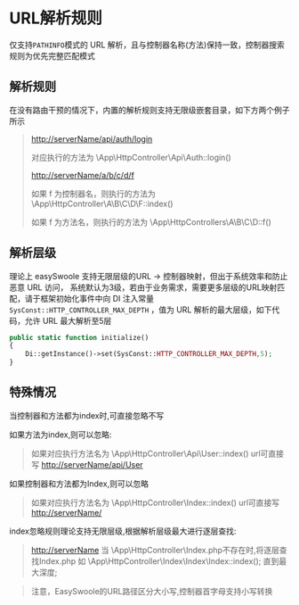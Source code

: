 # URL解析规则

仅支持`PATHINFO`模式的 URL 解析，且与控制器名称(方法)保持一致，控制器搜索规则为优先完整匹配模式

## 解析规则

在没有路由干预的情况下，内置的解析规则支持无限级嵌套目录，如下方两个例子所示

> <http://serverName/api/auth/login>
>
> 对应执行的方法为 \App\HttpController\Api\Auth::login()
>
> <http://serverName/a/b/c/d/f>
>
> 如果 f 为控制器名，则执行的方法为 \App\HttpController\A\B\C\D\F::index()
>
> 如果 f 为方法名，则执行的方法为 \App\HttpControllers\A\B\C\D::f()



## 解析层级

理论上 easySwoole 支持无限层级的URL -> 控制器映射，但出于系统效率和防止恶意 URL 访问， 系统默认为3级，若由于业务需求，需要更多层级的URL映射匹配，请于框架初始化事件中向 DI 注入常量`SysConst::HTTP_CONTROLLER_MAX_DEPTH` ，值为 URL 解析的最大层级，如下代码，允许 URL 最大解析至5层

```php
public static function initialize()
{
	Di::getInstance()->set(SysConst::HTTP_CONTROLLER_MAX_DEPTH,5);
}
```

## 特殊情况
当控制器和方法都为index时,可直接忽略不写

如果方法为index,则可以忽略:  
> 如果对应执行方法名为 \App\HttpController\Api\User::index()
> url可直接写 <http://serverName/api/User>  

如果控制器和方法都为Index,则可以忽略
> 如果对应执行方法名为 \App\HttpController\Index::index()
> url可直接写 <http://serverName/>   

index忽略规则理论支持无限层级,根据解析层级最大进行逐层查找:
> <http://serverName>
> 当 \App\HttpController\Index.php不存在时,将逐层查找Index.php
> 如 \App\HttpController\Index\Index\Index::index();
> 直到最大深度;


> 注意，EasySwoole的URL路径区分大小写,控制器首字母支持小写转换

